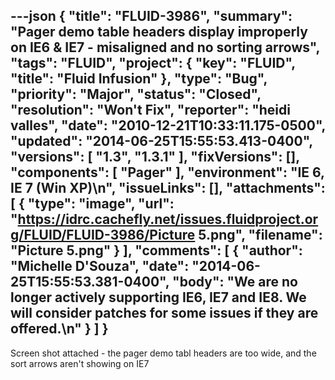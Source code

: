 ---json
{
  "title": "FLUID-3986",
  "summary": "Pager demo table headers display improperly on IE6 & IE7 - misaligned and no sorting arrows",
  "tags": "FLUID",
  "project": {
    "key": "FLUID",
    "title": "Fluid Infusion"
  },
  "type": "Bug",
  "priority": "Major",
  "status": "Closed",
  "resolution": "Won't Fix",
  "reporter": "heidi valles",
  "date": "2010-12-21T10:33:11.175-0500",
  "updated": "2014-06-25T15:55:53.413-0400",
  "versions": [
    "1.3",
    "1.3.1"
  ],
  "fixVersions": [],
  "components": [
    "Pager"
  ],
  "environment": "IE 6, IE 7 (Win XP)\n",
  "issueLinks": [],
  "attachments": [
    {
      "type": "image",
      "url": "https://idrc.cachefly.net/issues.fluidproject.org/FLUID/FLUID-3986/Picture 5.png",
      "filename": "Picture 5.png"
    }
  ],
  "comments": [
    {
      "author": "Michelle D'Souza",
      "date": "2014-06-25T15:55:53.381-0400",
      "body": "We are no longer actively supporting IE6, IE7 and IE8. We will consider patches for some issues if they are offered.\n"
    }
  ]
}
---
Screen shot attached - the pager demo tabl headers are too wide, and the sort arrows aren't showing on IE7

        